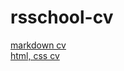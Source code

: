 # rsschool-cv

[markdown cv](https://marianchuk.github.io/rsschool-cv/cv)\
[html, css cv](https://marianchuk.github.io/rsschool-cv/)
